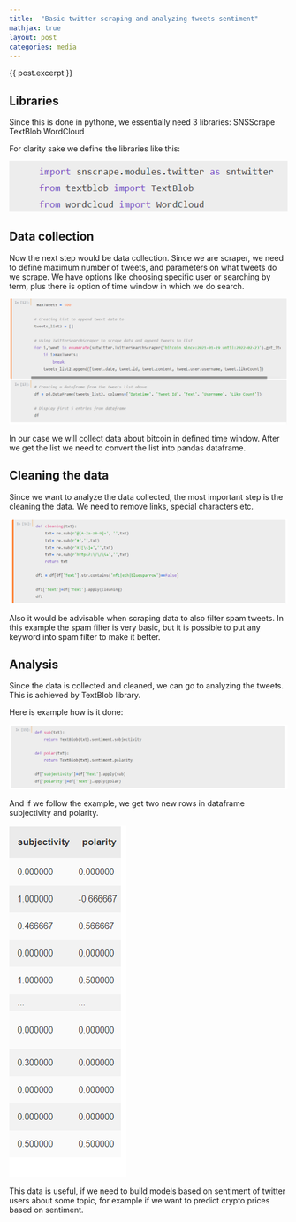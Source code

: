 ```yaml
---
title:  "Basic twitter scraping and analyzing tweets sentiment"
mathjax: true
layout: post
categories: media
---
```

{{ post.excerpt }}


## Libraries

Since this is done in pythone, we essentially need 3 libraries:
SNSScrape
TextBlob
WordCloud

For clarity sake we define the libraries like this:

![libs](/assets/images/ss1.png)

## Data collection

Now the next step would be data collection. Since we are scraper, we need to define maximum number of tweets, and parameters on what tweets do we scrape. We have options like choosing specific user or searching by term, plus there is option of time window in which we do search. 

![collection](/assets/images/ss2.png)

In our case we will collect data about bitcoin in defined time window. After we get the list we need to convert the list into pandas dataframe. 

## Cleaning the data

Since we want to analyze the data collected, the most important step is the cleaning the data. We need to remove links, special characters etc.

![cleaning](/assets/images/ss3.png)


Also it would be advisable when scraping data to also filter spam tweets. In this example the spam filter is very basic, but it is possible to put any keyword into spam filter to make it better.



## Analysis

Since the data is collected and cleaned, we can go to analyzing the tweets. This is achieved by TextBlob library. 

Here is example how is it done:

![analyze](/assets/images/ss4.png)

And if we follow the example, we get two new rows in dataframe subjectivity and polarity.

![results](/assets/images/ss5.png)

This data is useful, if we need to build models based on sentiment of twitter users about some topic, for example if we want to predict crypto prices based on sentiment. 

